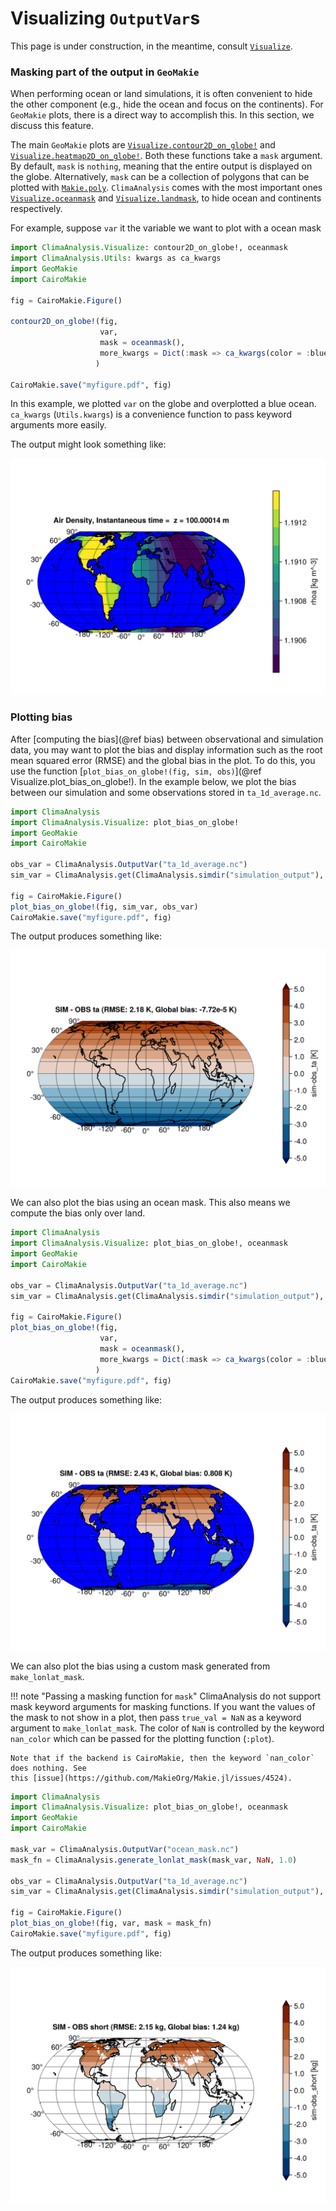 # Visualizing `OutputVar`s

This page is under construction, in the meantime, consult [`Visualize`](@ref).

### Masking part of the output in `GeoMakie`

When performing ocean or land simulations, it is often convenient to hide the
other component (e.g., hide the ocean and focus on the continents). For
`GeoMakie` plots, there is a direct way to accomplish this. In this section, we
discuss this feature.

The main `GeoMakie` plots are [`Visualize.contour2D_on_globe!`](@ref) and
[`Visualize.heatmap2D_on_globe!`](@ref). Both these functions take a `mask` argument. By
default, `mask` is `nothing`, meaning that the entire output is displayed on the
globe. Alternatively, `mask` can be a collection of polygons that can be plotted
with [`Makie.poly`](https://docs.makie.org/v0.21/reference/plots/poly).
`ClimaAnalysis` comes with the most important ones [`Visualize.oceanmask`](@ref) and
[`Visualize.landmask`](@ref), to hide ocean and continents respectively.

For example, suppose `var` it the variable we want to plot with a ocean mask
```julia
import ClimaAnalysis.Visualize: contour2D_on_globe!, oceanmask
import ClimaAnalysis.Utils: kwargs as ca_kwargs
import GeoMakie
import CairoMakie

fig = CairoMakie.Figure()

contour2D_on_globe!(fig,
                    var,
                    mask = oceanmask(),
                    more_kwargs = Dict(:mask => ca_kwargs(color = :blue)),
                   )

CairoMakie.save("myfigure.pdf", fig)
```

In this example, we plotted `var` on the globe and overplotted a blue ocean.
`ca_kwargs` (`Utils.kwargs`) is a convenience function to pass keyword arguments
more easily.

The output might look something like:

![oceanmask](./assets/oceanmask.png)

### Plotting bias

After [computing the bias](@ref bias) between observational and simulation data, you may
want to plot the bias and display information such as the root mean squared error (RMSE) and
the global bias in the plot. To do this, you use the function [`plot_bias_on_globe!(fig, sim,
obs)`](@ref Visualize.plot_bias_on_globe!). In the example below, we plot the bias between our
simulation and some observations stored in `ta_1d_average.nc`.

```julia
import ClimaAnalysis
import ClimaAnalysis.Visualize: plot_bias_on_globe!
import GeoMakie
import CairoMakie

obs_var = ClimaAnalysis.OutputVar("ta_1d_average.nc")
sim_var = ClimaAnalysis.get(ClimaAnalysis.simdir("simulation_output"), "ta")

fig = CairoMakie.Figure()
plot_bias_on_globe!(fig, sim_var, obs_var)
CairoMakie.save("myfigure.pdf", fig)
```

The output produces something like:

![biasplot](./assets/bias_plot.png)

We can also plot the bias using an ocean mask. This also means we compute the bias only
over land.

```julia
import ClimaAnalysis
import ClimaAnalysis.Visualize: plot_bias_on_globe!, oceanmask
import GeoMakie
import CairoMakie

obs_var = ClimaAnalysis.OutputVar("ta_1d_average.nc")
sim_var = ClimaAnalysis.get(ClimaAnalysis.simdir("simulation_output"), "ta")

fig = CairoMakie.Figure()
plot_bias_on_globe!(fig,
                    var,
                    mask = oceanmask(),
                    more_kwargs = Dict(:mask => ca_kwargs(color = :blue)),
                   )
CairoMakie.save("myfigure.pdf", fig)
```

The output produces something like:

![biasplot_oceanmask](./assets/bias_plot_oceanmask.png)

We can also plot the bias using a custom mask generated from `make_lonlat_mask`.

!!! note "Passing a masking function for `mask`"
    ClimaAnalysis do not support mask keyword arguments for masking functions. If you want
    the values of the mask to not show in a plot, then pass `true_val = NaN` as a keyword
    argument to `make_lonlat_mask`. The color of `NaN` is controlled by the keyword
    `nan_color` which can be passed for the plotting function (`:plot`).

    Note that if the backend is CairoMakie, then the keyword `nan_color` does nothing. See
    this [issue](https://github.com/MakieOrg/Makie.jl/issues/4524).

```julia
import ClimaAnalysis
import ClimaAnalysis.Visualize: plot_bias_on_globe!, oceanmask
import GeoMakie
import CairoMakie

mask_var = ClimaAnalysis.OutputVar("ocean_mask.nc")
mask_fn = ClimaAnalysis.generate_lonlat_mask(mask_var, NaN, 1.0)

obs_var = ClimaAnalysis.OutputVar("ta_1d_average.nc")
sim_var = ClimaAnalysis.get(ClimaAnalysis.simdir("simulation_output"), "ta")

fig = CairoMakie.Figure()
plot_bias_on_globe!(fig, var, mask = mask_fn)
CairoMakie.save("myfigure.pdf", fig)
```

The output produces something like:

![bias_with_custom_mask_plot](./assets/plot_bias_with_custom_mask.png)
